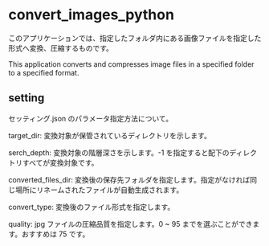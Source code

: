 # convert_images_python

このアプリケーションでは、指定したフォルダ内にある画像ファイルを指定した形式へ変換、圧縮するものです。

This application converts and compresses image files in a specified folder to a specified format.

## setting

セッティング.json のパラメータ指定方法について。

target_dir: 変換対象が保管されているディレクトリを示します。

serch_depth: 変換対象の階層深さを示します。-1 を指定すると配下のディレクトリすべてが変換対象です。

converted_files_dir: 変換後の保存先フォルダを指定します。指定がなければ同じ場所にリネームされたファイルが自動生成されます。

convert_type: 変換後のファイル形式を指定します。

quality: jpg ファイルの圧縮品質を指定します。0 ~ 95 までを選ぶことができます。おすすめは 75 です。
